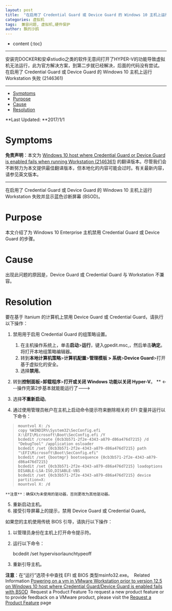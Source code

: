 ```yaml
---
layout: post
title:  "在启用了 Credential Guard 或 Device Guard 的 Windows 10 主机上运行 Workstation 失败 (2146361)"
categories: 虚拟机
tags:  兼容问题, 虚拟机,硬件保护
author: 飘的沙鸥
---
```

* content
{:toc}

---
安装完DOCKER和安卓stiudio之类的软件无意间打开了HYPER-V的功能导致虚拟机无法运行，此为官方解决方案，到第二步就已经解决，后面的代码没有尝试。
在启用了 Credential Guard 或 Device Guard 的 Windows 10 主机上运行 Workstation 失败 (2146361)

* * *

* [Symptoms](#symptoms)
* [Purpose](#purpose)
* [Cause](#cause)
* [Resolution](#resolution)






**Last Updated: **2017/1/1 
# Symptoms 
**免责声明**：本文为 [Windows 10 host where Credential Guard or Device Guard is enabled fails when running Workstation (2146361)](https://kb.vmware.com/s/article/2146361?r=3&CoveoV2.CoveoLightningApex.getInitializationData=1&other.KM_Utility.getAllTranslatedLanguages=1&other.KM_Utility.getArticleDetails=1&other.KM_Utility.getArticleMetadata=1&other.KM_Utility.getUrl=1&other.KM_Utility.getUser=1&ui-comm-runtime-components-aura-components-siteforce-qb.Quarterback.validateRoute=1) 的翻译版本。尽管我们会不断努力为本文提供最佳翻译版本，但本地化的内容可能会过时。有关最新内容，请参见英文版本。

* * *

在启用了 Credential Guard 或 Device Guard 的 Windows 10 主机上运行 Workstation 失败并显示蓝色诊断屏幕 (BSOD)。  
# Purpose 
本文介绍了为 Windows 10 Enterprise 主机禁用 Credential Guard 或 Device Guard 的步骤。 
# Cause 
出现此问题的原因是，Device Guard 或 Credential Guard 与 Workstation 不兼容。
# Resolution 
要在基于 Itanium 的计算机上禁用 Device Guard 或 Credential Guard，请执行以下操作：

1.  禁用用于启用 Credential Guard 的组策略设置。

    1.  在主机操作系统上，单击**启动**>**运行**，键入gpedit.msc,，然后单击**确定**。将打开本地组策略编辑器。
    2.  转到**本地计算机策略**>**计算机配置**>**管理模板 > 系统**>**Device Guard**>打开基于虚拟化的安全。
    3.  选择**禁用**。

2.  转到**控制面板**>**卸载程序**>**打开或关闭 Windows 功能以关闭 Hyper-V**。
** <---操作完第2步基本就能能运行了--->

3.  选择**不重新启动**。
4.  通过使用管理员帐户在主机上启动命令提示符来删除相关的 EFI 变量并运行以下命令：

>     mountvol X: /s
>     copy %WINDIR%\System32\SecConfig.efi X:\EFI\Microsoft\Boot\SecConfig.efi /Y
>     bcdedit /create {0cb3b571-2f2e-4343-a879-d86a476d7215} /d "DebugTool" /application osloader
>     bcdedit /set {0cb3b571-2f2e-4343-a879-d86a476d7215} path "\EFI\Microsoft\Boot\SecConfig.efi"
>     bcdedit /set {bootmgr} bootsequence {0cb3b571-2f2e-4343-a879-d86a476d7215}
>     bcdedit /set {0cb3b571-2f2e-4343-a879-d86a476d7215} loadoptions DISABLE-LSA-ISO,DISABLE-VBS
>     bcdedit /set {0cb3b571-2f2e-4343-a879-d86a476d7215} device partition=X:
>     mountvol X: /d

    **注意**：确保X为未使用的驱动器，否则更改为其他驱动器。

5.  重新启动主机。
6.  接受引导屏幕上的提示，禁用 Device Guard 或 Credential Guard。

如果您的主机使用传统 BIOS 引导，请执行以下操作：

1.  以管理员身份在主机上打开命令提示符。
2.  运行以下命令：

    bcdedit /set hypervisorlaunchtypeoff

3.  重新引导主机。

**注意**：在“运行”选项卡中查找 EFI 或 BIOS 类型msinfo32.exe。  Related Information [Powering on a vm in VMware Workstation prior to version 12.5 on Windows 10 host where Credential Guard/Device Guard is enabled fails with BSOD](https://kb.vmware.com/s/article/2146361?r=3&CoveoV2.CoveoLightningApex.getInitializationData=1&other.KM_Utility.getAllTranslatedLanguages=1&other.KM_Utility.getArticleDetails=1&other.KM_Utility.getArticleMetadata=1&other.KM_Utility.getUrl=1&other.KM_Utility.getUser=1&ui-comm-runtime-components-aura-components-siteforce-qb.Quarterback.validateRoute=1)  Request a Product Feature To request a new product feature or to provide feedback on a VMware product, please visit the [Request a Product Feature](http://www.vmware.com/contact/contactus.html?department=prod_request) page